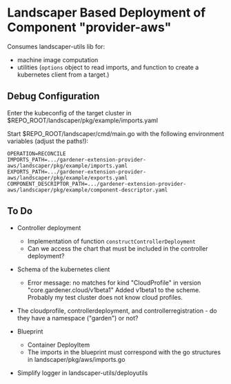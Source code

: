 # Landscaper Based Deployment of Component "provider-aws"

Consumes landscaper-utils lib for:
- machine image computation
- utilities (`options` object to read imports, and function to create a kubernetes client from a target.)

## Debug Configuration 

Enter the kubeconfig of the target cluster in $REPO_ROOT/landscaper/pkg/example/imports.yaml

Start $REPO_ROOT/landscaper/cmd/main.go with the following environment variables (adjust the paths!):

```text
OPERATION=RECONCILE
IMPORTS_PATH=.../gardener-extension-provider-aws/landscaper/pkg/example/imports.yaml
EXPORTS_PATH=.../gardener-extension-provider-aws/landscaper/pkg/example/exports.yaml
COMPONENT_DESCRIPTOR_PATH=.../gardener-extension-provider-aws/landscaper/pkg/example/component-descriptor.yaml
```

## To Do

- Controller deployment
  - Implementation of function `constructControllerDeployment`
  - Can we access the chart that must be included in the controller deployment?

- Schema of the kubernetes client
  - Error message: no matches for kind "CloudProfile" in version "core.gardener.cloud/v1beta1"
    Added v1beta1 to the scheme. Probably my test cluster does not know cloud profiles.

- The cloudprofile, controllerdeployment, and controllerregistration - do they have a namespace ("garden") or not?

- Blueprint
  - Container DeployItem 
  - The imports in the blueprint must correspond with the go structures in landscaper/pkg/aws/imports.go

- Simplify logger in landscaper-utils/deployutils
